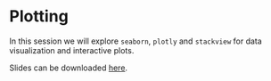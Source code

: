 # Plotting

In this session we will explore `seaborn`, `plotly` and `stackview` for data visualization and interactive plots.

Slides can be downloaded [here](DataViz.pdf).